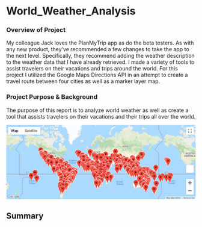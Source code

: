 # World_Weather_Analysis

### Overview of Project
My colleague Jack loves the PlanMyTrip app as do the beta testers. As with any new product, they’ve recommended a few changes to take the app to the next level. Specifically, they recommend adding the weather description to the weather data that I have already retrieved. I made a variety of tools to assist travelers on their vacations and trips around the world. For this project I utilized the Google Maps Directions API in an attempt to create a travel route between four cities as well as a marker layer map.

### Project Purpose & Background
The purpose of this report is to analyze world weather as well as create a tool that assists travelers on their vacations and their trips all over the world.

![Map Markers](Resources/ReadMeMarkers.png)




## Summary

